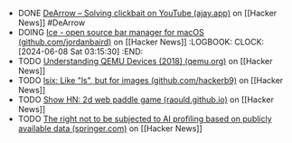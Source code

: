 - DONE [DeArrow – Solving clickbait on YouTube (ajay.app)](https://news.ycombinator.com/item?id=36437950) on [[Hacker News]] #DeArrow
- DOING [Ice - open source bar manager for macOS (github.com/jordanbaird)](https://news.ycombinator.com/item?id=40605532) on [[Hacker News]]
  :LOGBOOK:
  CLOCK: [2024-06-08 Sat 03:15:30]
  :END:
- TODO [Understanding QEMU Devices (2018) (qemu.org)](https://news.ycombinator.com/item?id=40595384) on [[Hacker News]]
- TODO [lsix: Like "ls", but for images (github.com/hackerb9)](https://news.ycombinator.com/item?id=40598629) on [[Hacker News]]
- TODO [Show HN: 2d web paddle game (raould.github.io)](https://news.ycombinator.com/item?id=40582357) on [[Hacker News]]
- TODO [The right not to be subjected to AI profiling based on publicly available data (springer.com)](https://news.ycombinator.com/item?id=40597503) on [[Hacker News]]